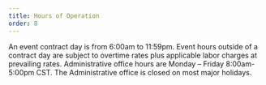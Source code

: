```yaml
---
title: Hours of Operation
order: 8
---
```


An event contract day is from 6:00am to 11:59pm. Event hours outside of a contract day are subject to overtime rates plus applicable labor charges at prevailing rates. Administrative office hours are Monday – Friday 8:00am-5:00pm CST. The Administrative office is closed on most major holidays.
